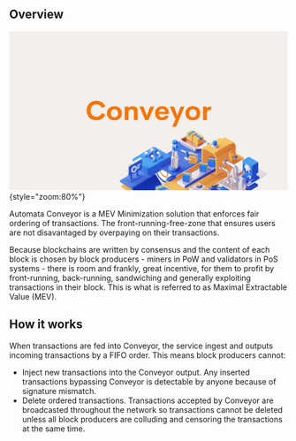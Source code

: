 ## Overview

![](../assets/conveyor_updated.png){style="zoom:80%"}

Automata Conveyor is a MEV Minimization solution that enforces fair ordering of transactions. The front-running-free-zone that ensures users are not disavantaged by overpaying on their transactions. 

Because blockchains are written by consensus and the content of each block is chosen by block producers - miners in PoW and validators in PoS systems - there is room and frankly, great incentive, for them to profit by front-running, back-running, sandwiching and generally exploiting transactions in their block. This is what is referred to as Maximal Extractable Value (MEV). 

## How it works 

When transactions are fed into Conveyor, the service ingest and outputs incoming transactions by a FIFO order. This means block producers cannot: 

- Inject new transactions into the Conveyor output. Any inserted transactions bypassing Conveyor is detectable by anyone because of signature mismatch.
- Delete ordered transactions. Transactions accepted by Conveyor are broadcasted throughout the network so transactions cannot be deleted unless all block producers are colluding and censoring the transactions at the same time.
